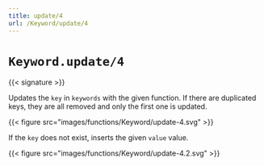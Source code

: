 ```yaml
---
title: update/4
url: /Keyword/update/4
---
```


# `Keyword.update/4`

{{< signature >}}

Updates the `key` in `keywords` with the given function.
If there are duplicated keys, they are all removed and only the first one is updated.

{{< figure src="images/functions/Keyword/update-4.svg" >}}

If the `key` does not exist, inserts the given `value` value.

{{< figure src="images/functions/Keyword/update-4.2.svg" >}}

